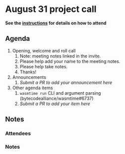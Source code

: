 # August 31 project call

**See the [instructions](../README.md) for details on how to attend**

## Agenda

1. Opening, welcome and roll call
    1. Note: meeting notes linked in the invite.
    1. Please help add your name to the meeting notes.
    1. Please help take notes.
    1. Thanks!
1. Announcements
    1. _Submit a PR to add your announcement here_
1. Other agenda items
    1. `wasmtime run` CLI and argument parsing (bytecodealliance/wasmtime#6737)
    1. _Submit a PR to add your item here_


## Notes

### Attendees

### Notes
